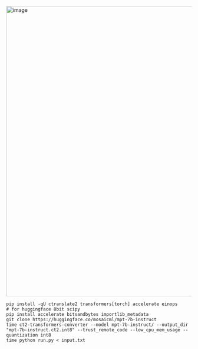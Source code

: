 
<img width="785" alt="image" src="https://github.com/tarasglek/ctranslate2/assets/857083/032c12fa-dc1f-4ec6-bf00-b30394f1034a">

```
pip install -qU ctranslate2 transformers[torch] accelerate einops
# for huggingface 8bit scipy
pip install accelerate bitsandbytes importlib_metadata
git clone https://huggingface.co/mosaicml/mpt-7b-instruct
time ct2-transformers-converter --model mpt-7b-instruct/ --output_dir "mpt-7b-instruct.ct2.int8" --trust_remote_code --low_cpu_mem_usage --quantization int8
time python run.py < input.txt
```

